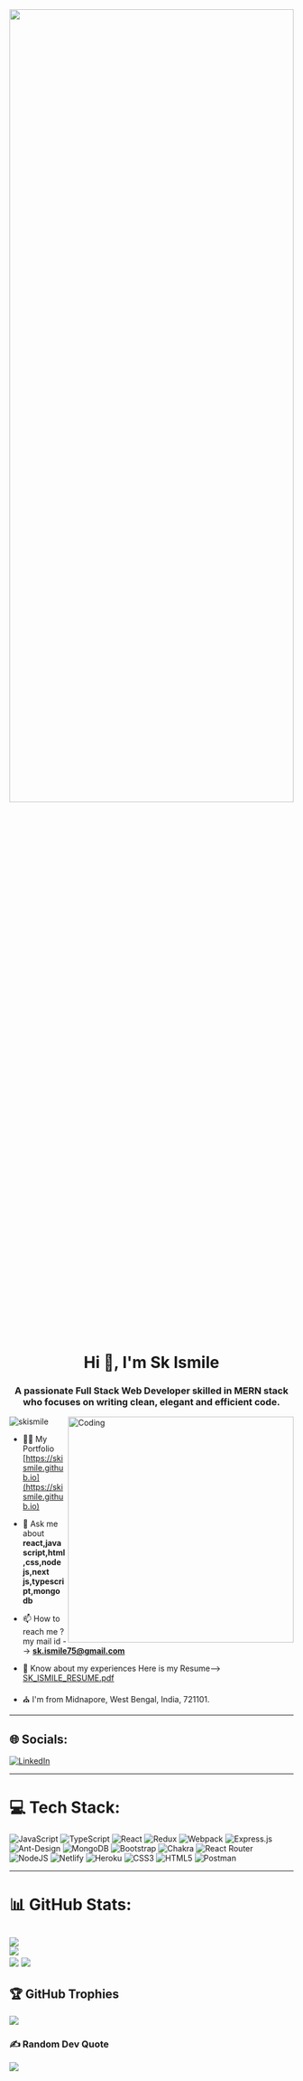 <img width="100%" height="60%" src="https://www.wingstechsolutions.com/wp-content/uploads/2022/03/full-stack-development.gif"/>


<h1 align="center">Hi 👋, I'm Sk Ismile</h1>
<h3 align="center">A passionate Full Stack Web Developer skilled in MERN stack who focuses on writing clean, elegant and efficient code.</h3>
<img align="right" alt="Coding" width="400" src='https://cdn.dribbble.com/users/1162077/screenshots/3848914/programmer.gif' />
<p align="left"> <img src="https://komarev.com/ghpvc/?username=skismile&label=Profile%20views&color=0e75b6&style=flat" alt="skismile" /> </p>




- 👨‍💻 My Portfolio [https://skismile.github.io](https://skismile.github.io)

- 💬 Ask me about **react,java script,html,css,node js,next js,typescript,mongo db**

- 📫 How to reach me ?  my mail id --> **sk.ismile75@gmail.com**

- 📄 Know about my experiences Here is my Resume--> [SK_ISMILE_RESUME.pdf](https://github.com/skismile/skismile/files/9803786/SK_ISMILE_RESUME.pdf)




- ⛪ I'm from  Midnapore, West Bengal, India, 721101.


---
## 🌐 Socials:
<p align="left">
  
  [![LinkedIn](https://img.shields.io/badge/LinkedIn-%230077B5.svg?logo=linkedin&logoColor=white)](https://www.linkedin.com/in/sk-ismile-8a57b7225/)
  
---
# 💻 Tech Stack:
![JavaScript](https://img.shields.io/badge/javascript-%23323330.svg?style=plastic&logo=javascript&logoColor=%23F7DF1E) ![TypeScript](https://img.shields.io/badge/typescript-%23007ACC.svg?style=plastic&logo=typescript&logoColor=white) ![React](https://img.shields.io/badge/react-%2320232a.svg?style=plastic&logo=react&logoColor=%2361DAFB) ![Redux](https://img.shields.io/badge/redux-%23593d88.svg?style=plastic&logo=redux&logoColor=white) ![Webpack](https://img.shields.io/badge/webpack-%238DD6F9.svg?style=plastic&logo=webpack&logoColor=black) ![Express.js](https://img.shields.io/badge/express.js-%23404d59.svg?style=plastic&logo=express&logoColor=%2361DAFB) ![Ant-Design](https://img.shields.io/badge/-AntDesign-%230170FE?style=plastic&logo=ant-design&logoColor=white) ![MongoDB](https://img.shields.io/badge/MongoDB-%234ea94b.svg?style=plastic&logo=mongodb&logoColor=white) ![Bootstrap](https://img.shields.io/badge/bootstrap-%23563D7C.svg?style=plastic&logo=bootstrap&logoColor=white) ![Chakra](https://img.shields.io/badge/chakra-%234ED1C5.svg?style=plastic&logo=chakraui&logoColor=white) ![React Router](https://img.shields.io/badge/React_Router-CA4245?style=plastic&logo=react-router&logoColor=white) ![NodeJS](https://img.shields.io/badge/node.js-6DA55F?style=plastic&logo=node.js&logoColor=white)  ![Netlify](https://img.shields.io/badge/netlify-%23000000.svg?style=plastic&logo=netlify&logoColor=#00C7B7) ![Heroku](https://img.shields.io/badge/heroku-%23430098.svg?style=plastic&logo=heroku&logoColor=white) ![CSS3](https://img.shields.io/badge/css3-%231572B6.svg?style=plastic&logo=css3&logoColor=white) ![HTML5](https://img.shields.io/badge/html5-%23E34F26.svg?style=plastic&logo=html5&logoColor=white) ![Postman](https://img.shields.io/badge/Postman-FF6C37?style=plastic&logo=postman&logoColor=white)

---

<!-- stats -->
# 📊 GitHub Stats:
![](https://github-readme-stats.vercel.app/api?username=skismile&theme=dark&hide_border=false&include_all_commits=true&count_private=true)<br/>
![](https://github-readme-streak-stats.herokuapp.com/?user=skismile&theme=dark&hide_border=false)<br/>
![](https://github-readme-stats.vercel.app/api/top-langs/?username=skismile&theme=dark&hide_border=false&include_all_commits=true&count_private=true&layout=compact)
![](https://github-profile-summary-cards.vercel.app/api/cards/profile-details?username=skismile&theme=github_dark)
---

## 🏆 GitHub Trophies
![](https://github-profile-trophy.vercel.app/?username=skismile&theme=matrix&no-frame=false&no-bg=false&margin-w=4)

### ✍ Random Dev Quote
![](https://quotes-github-readme.vercel.app/api?type=horizontal&theme=light)








